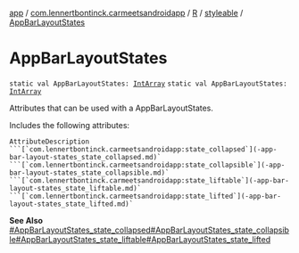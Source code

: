 [app](../../../index.md) / [com.lennertbontinck.carmeetsandroidapp](../../index.md) / [R](../index.md) / [styleable](index.md) / [AppBarLayoutStates](./-app-bar-layout-states.md)

# AppBarLayoutStates

`static val AppBarLayoutStates: `[`IntArray`](https://kotlinlang.org/api/latest/jvm/stdlib/kotlin/-int-array/index.html)
`static val AppBarLayoutStates: `[`IntArray`](https://kotlinlang.org/api/latest/jvm/stdlib/kotlin/-int-array/index.html)

Attributes that can be used with a AppBarLayoutStates.

Includes the following attributes:

    AttributeDescription ```[`com.lennertbontinck.carmeetsandroidapp:state_collapsed`](-app-bar-layout-states_state_collapsed.md)` ```[`com.lennertbontinck.carmeetsandroidapp:state_collapsible`](-app-bar-layout-states_state_collapsible.md)` ```[`com.lennertbontinck.carmeetsandroidapp:state_liftable`](-app-bar-layout-states_state_liftable.md)` ```[`com.lennertbontinck.carmeetsandroidapp:state_lifted`](-app-bar-layout-states_state_lifted.md)`

**See Also**
[#AppBarLayoutStates_state_collapsed](-app-bar-layout-states_state_collapsed.md)[#AppBarLayoutStates_state_collapsible](-app-bar-layout-states_state_collapsible.md)[#AppBarLayoutStates_state_liftable](-app-bar-layout-states_state_liftable.md)[#AppBarLayoutStates_state_lifted](-app-bar-layout-states_state_lifted.md)

